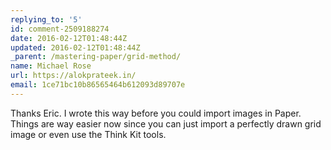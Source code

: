 ```yaml
---
replying_to: '5'
id: comment-2509188274
date: 2016-02-12T01:48:44Z
updated: 2016-02-12T01:48:44Z
_parent: /mastering-paper/grid-method/
name: Michael Rose
url: https://alokprateek.in/
email: 1ce71bc10b86565464b612093d89707e
---
```


Thanks Eric. I wrote this way before you could import images in Paper. Things
are way easier now since you can just import a perfectly drawn grid image or
even use the Think Kit tools.
